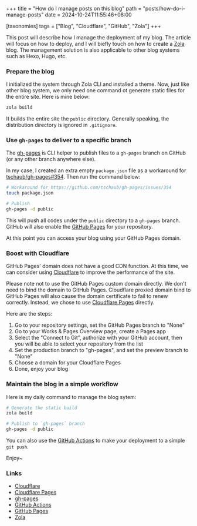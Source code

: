 +++
title = "How do I manage posts on this blog"
path = "posts/how-do-i-manage-posts"
date = 2024-10-24T11:55:46+08:00

[taxonomies]
tags = ["Blog", "Cloudflare", "GitHub", "Zola"]
+++

This post will describe how I manage the deployment of my blog.
The article will focus on how to deploy, and I will biefly touch on how to create a [Zola] blog.
The management solution is also applicable to other blog systems such as Hexo, Hugo, etc.

<!-- more -->

### Prepare the blog

I initialized the system through Zola CLI and installed a theme.
Now, just like other blog system, we only need one command ot generate static files for the entire site. Here is mine below:

```bash
zola build
```

It builds the entire site the `public` directory. Generally speaking, the distribution directory is ignored in `.gitignore`.

### Use `gh-pages` to deliver to a specific branch

The [gh-pages] is CLI helper to publish files to a `gh-pages` branch on GitHub (or any other branch anywhere else).

In my case, I created an extra empty `package.json` file as a workaround for [tschaub/gh-pages#354](https://github.com/tschaub/gh-pages/issues/354).
Then run the command below:

```bash
# Workaround for https://github.com/tschaub/gh-pages/issues/354
touch package.json

# Publish
gh-pages -d public
```

This will push all codes under the `public` directory to a `gh-pages` branch. GitHub will also enable the [GitHub Pages] for your repository.

At this point you can access your blog using your GitHub Pages domain.

### Boost with Cloudflare

GitHub Pages' domain does not have a good CDN function. At this time, we can consider using [Cloudflare] to improve the performance of the site.

Please note not to use the GitHub Pages custom domain directly. We don't need to bind the domain to GitHub Pages.
Cloudflare proxied domain bind to GitHub Pages will also cause the domain certificate to fail to renew correctly.
Instead, we chose to use [Cloudflare Pages] directly.

Here are the steps:

1. Go to your repository settings, set the GitHub Pages branch to "None"
1. Go to your Works & Pages Overview page, create a Pages app
1. Select the "Connect to Git", authorize with your GitHub account, then you will be able to select your repository from the list
1. Set the production branch to "gh-pages", and set the preview branch to "None"
1. Choose a domain for your Cloudflare Pages
1. Done, enjoy your blog

### Maintain the blog in a simple workflow

Here is my daily command to manage the blog sytem:

```bash
# Generate the static build
zola build

# Publish to `gh-pages` branch
gh-pages -d public
```

You can also use the [GitHub Actions] to make your deployment to a simple `git push`.

Enjoy~

### Links

- [Cloudflare]
- [Cloudflare Pages]
- [gh-pages]
- [GitHub Actions]
- [GitHub Pages]
- [Zola]

[Cloudflare]: https://cloudflare.com
[Cloudflare Pages]: https://pages.cloudflare.com
[gh-pages]: https://github.com/tschaub/gh-pages
[GitHub Actions]: https://github.com/features/actions
[GitHub Pages]: https://pages.github.com
[Zola]: https://getzola.org
